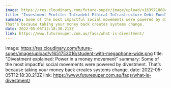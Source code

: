 ```yaml
---
image: https://res.cloudinary.com/future-super/image/upload/v1639718804/solar-farm.png
title: "Investment Profile: Infradebt Ethical Infrastructure Debt Fund"
summary: Some of the most impactful social movements were powered by divestment.
That’s because taking your money back creates systems change.
date: 2022-05-05T12:18:30.213Z
link: https://www.futuresuper.com.au/faqs/what-is-divestment/
---
```


image: https://res.cloudinary.com/future-super/image/upload/v1651753016/student-with-megaphone-wide.png
title: "Divestment explained: Power in a money movement"
summary: Some of the most impactful social movements were powered by divestment.
That’s because taking your money back creates systems change.
date: 2022-05-05T12:18:30.213Z
link: https://www.futuresuper.com.au/faqs/what-is-divestment/

